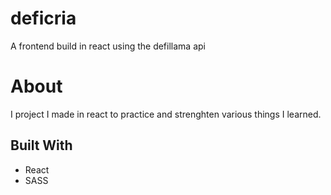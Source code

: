 # deficria
A frontend build in react using the defillama api 

# About

I project I made in react to practice and strenghten various things I learned.

## Built With

- React
- SASS
